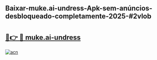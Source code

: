 ## Baixar-muke.ai-undress-Apk-sem-anúncios-desbloqueado-completamente-2025-#2vlob

# <h2><a href="https://ainizakaria.my?title=muke.ai-undress&ref=22M">🔗👉 🔴 muke.ai-undress</a></h2>

[![acn](https://github.com/user-attachments/assets/0f9c940e-d8b0-45ae-aac7-cd30a18b3e1c)](https://ainizakaria.my?title=muke.ai-undress&ref=22M)

